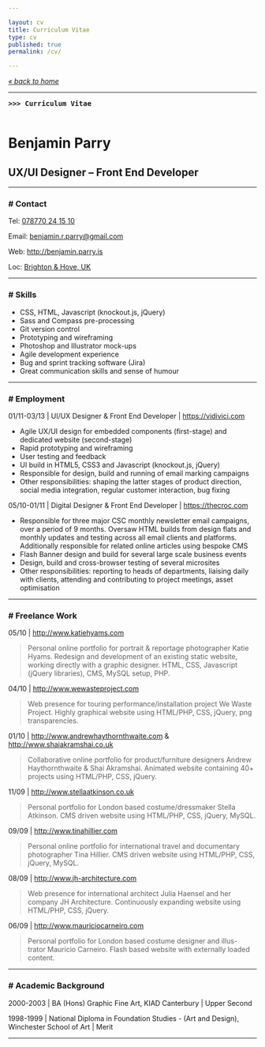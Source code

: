 ```yaml
---

layout: cv
title: Curriculum Vitae
type: cv
published: true
permalink: /cv/

---
```


*[« back to home](/)*

***

<strong><pre>>>> Curriculum Vitae <div class="cursor"> </div></pre></strong>

# Benjamin Parry

## UX/UI Designer – Front End Developer

***

### \# Contact

Tel: <a href="tel:+078770241510">078770 24 15 10</a>

Email: <benjamin.r.parry@gmail.com>

Web: <http://benjamin.parry.is>

Loc: [Brighton & Hove, UK](https://maps.google.co.uk/maps?hl=en&q=livingstone+road+hove&ie=UTF-8&hq=&hnear=0x4875854e361ac4e5:0xcaeb56d3ebd120fc,Livingstone+Rd,+Hove&gl=uk&ei=YWw3UY38O4bAPJT_gPgH&ved=0CC8Q8gEwAA)

***

### \# Skills

+ CSS, HTML, Javascript (knockout.js, jQuery)
+ Sass and Compass pre-processing
+ Git version control
+ Prototyping and wireframing
+ Photoshop and Illustrator mock-ups
+ Agile development experience
+ Bug and sprint tracking software (Jira)
+ Great communication skills and sense of humour

***

### \# Employment

01/11\-03/13 | UI/UX Designer & Front End Developer | <https://vidivici.com>

+ Agile UX/UI design for embedded components (first-stage) and dedicated website (second-stage)
+ Rapid prototyping and wireframing
+ User testing and feedback
+ UI build in HTML5, CSS3 and Javascript (knockout.js, jQuery)
+ Responsible for design, build and running of email marking campaigns
+ Other responsibilities: shaping the latter stages of product direction, social media integration, regular customer interaction, bug fixing

05/10\-01/11 | Digital Designer & Front End Developer | <https://thecroc.com>

+ Responsible for three major CSC monthly newsletter email campaigns, over a period of 9 months. Oversaw HTML builds from design flats and monthly updates and testing across all email clients and platforms. Additionally responsible for related online articles using bespoke CMS
+ Flash Banner design and build for several large scale business events
+ Design, build and cross-browser testing of several microsites
+ Other responsibilities: reporting to heads of departments, liaising daily with clients, attending and contributing to project meetings, asset optimisation

***

### \# Freelance Work

05/10 | <http://www.katiehyams.com>
> Personal online portfolio for portrait & reportage photographer Katie Hyams. Redesign and development of an existing static website, working directly with a graphic designer. HTML, CSS, Javascript (jQuery libraries), CMS, MySQL setup, PHP.

04/10 | <http://www.wewasteproject.com>
> Web presence for touring performance/installation project We Waste Project. Highly graphical website using HTML/PHP, CSS, jQuery, png transparencies.

01/10 | <http://www.andrewhaythornthwaite.com> & <http://www.shaiakramshai.co.uk>
> Collaborative online portfolio for product/furniture designers Andrew Haythornthwaite & Shai Akramshai. Animated website containing 40+ projects using HTML/PHP, CSS, jQuery.

11/09 | <http://www.stellaatkinson.co.uk>
> Personal portfolio for London based costume/dressmaker Stella Atkinson. CMS driven website using HTML/PHP, CSS, jQuery, MySQL.

09/09 | <http://www.tinahillier.com>
> Personal online portfolio for international travel and documentary photographer Tina Hillier. CMS driven website using HTML/PHP, CSS, jQuery, MySQL.

08/09 | <http://www.jh-architecture.com>
> Web presence for international architect Julia Haensel and her company JH Architecture. Continuously expanding website using HTML/PHP, CSS, jQuery.

06/09 | <http://www.mauriciocarneiro.com>
> Personal portfolio for London based costume designer and illus- trator Mauricio Carneiro. Flash based website with externally loaded content.

***

### \# Academic Background

2000\-2003 | BA (Hons) Graphic Fine Art, KIAD Canterbury | Upper Second

1998\-1999 | National Diploma in Foundation Studies \- (Art and Design), Winchester School of Art | Merit

***

<!-- ### \# Statement

> 

*** -->
